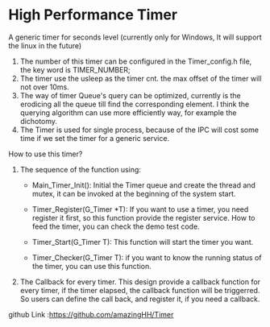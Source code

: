 # High Performance Timer
A generic timer for seconds level (currently only for Windows, It will support the linux in the future)


1. The number of this timer can be configured in the Timer_config.h file, the key word is TIMER_NUMBER;
2. The timer use the usleep as the timer cnt. the max offset of the timer will not over 10ms.
3. The way of timer Queue's query can be optimized, currently is the erodicing all the queue till find the corresponding element. 
   I think the querying algorithm can use more efficiently way, for example the dichotomy.
4. The Timer is used for single process, because of the IPC will cost some time if we set the timer for a generic service.

How to use this timer?

1. The sequence of the function using:
	* Main_Timer_Init(): Initial the Timer queue and create the thread and mutex, it can be invoked at the beginning of the system start.
	
	* Timer_Register(G_Timer *T): If you want to use a timer, you need register it first, so this function provide the register service. 
	    How to feed the timer, you can check the demo test code.
	
	* Timer_Start(G_Timer T): This function will start the timer you want.
	
	* Timer_Checker(G_Timer T): if you want to know the running status of the timer, you can use this function.

2. The Callback for every timer.
	This design provide a callback function for every timer, if the timer elapsed, the callback function will be triggerred.
	So users can define the call back, and register it, if you need a callback.

github Link :https://github.com/amazingHH/Timer